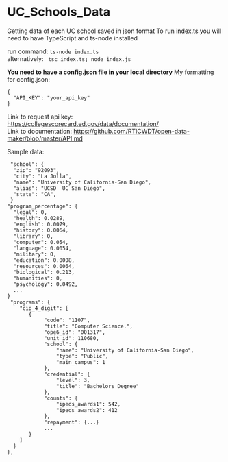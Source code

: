 # UC_Schools_Data
Getting data of each UC school saved in json format
To run index.ts you will need to have TypeScript and ts-node installed


run command: ``` ts-node index.ts ``` \
alternatively: ``` tsc index.ts; node index.js```

**You need to have a config.json file in your local directory**
My formatting for config.json:
```
{
  "API_KEY": "your_api_key"
}
```

Link to request api key: https://collegescorecard.ed.gov/data/documentation/ \
Link to documentation: https://github.com/RTICWDT/open-data-maker/blob/master/API.md

Sample data:
```
 "school": {
  "zip": "92093",
  "city": "La Jolla",
  "name": "University of California-San Diego",
  "alias": "UCSD  UC San Diego",
  "state": "CA",
 }
"program_percentage": {
  "legal": 0,
  "health": 0.0289,
  "english": 0.0079,
  "history": 0.0064,
  "library": 0,
  "computer": 0.054,
  "language": 0.0054,
  "military": 0,
  "education": 0.0008,
  "resources": 0.0064,
  "biological": 0.213,
  "humanities": 0,
  "psychology": 0.0492,
  ...
}
 "programs": {
    "cip_4_digit": [
       {
            "code": "1107",
            "title": "Computer Science.",
            "ope6_id": "001317",
            "unit_id": 110680,
            "school": {
                "name": "University of California-San Diego",
                "type": "Public",
                "main_campus": 1
            },
            "credential": {
                "level": 3,
                "title": "Bachelors Degree"
            },
            "counts": {
                "ipeds_awards1": 542,
                "ipeds_awards2": 412
            },
            "repayment": {...}
            ...
       }
    ]
  }
},
```
